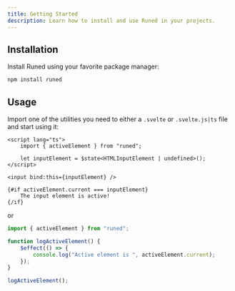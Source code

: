 ```yaml
---
title: Getting Started
description: Learn how to install and use Runed in your projects.
---
```


## Installation

Install Runed using your favorite package manager:

```bash
npm install runed
```

## Usage

Import one of the utilities you need to either a `.svelte` or `.svelte.js|ts` file and start using
it:

```svelte title="component.svelte"
<script lang="ts">
	import { activeElement } from "runed";

	let inputElement = $state<HTMLInputElement | undefined>();
</script>

<input bind:this={inputElement} />

{#if activeElement.current === inputElement}
	The input element is active!
{/if}
```

or

```ts title="some-module.svelte.ts"
import { activeElement } from "runed";

function logActiveElement() {
	$effect(() => {
		console.log("Active element is ", activeElement.current);
	});
}

logActiveElement();
```
